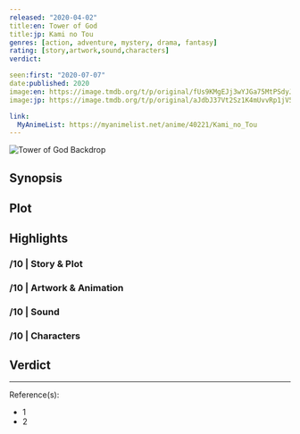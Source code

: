 ```yaml
---
released: "2020-04-02"
title:en: Tower of God
title:jp: Kami no Tou
genres: [action, adventure, mystery, drama, fantasy]
rating: [story,artwork,sound,characters]
verdict:

seen:first: "2020-07-07"
date:published: 2020
image:en: https://image.tmdb.org/t/p/original/fUs9KMgEJj3wYJGa75MtPSdyJXk.jpg
image:jp: https://image.tmdb.org/t/p/original/aJdbJ37Vt2Sz1K4mUvvRp1jV5uW.jpg

link:
  MyAnimeList: https://myanimelist.net/anime/40221/Kami_no_Tou
---
```


![Tower of God Backdrop](https://image.tmdb.org/t/p/original/bkvkJyLqOk2ZbELDEukEAXEatrt.jpg)

## Synopsis

## Plot

## Highlights

### /10 | Story & Plot

### /10 | Artwork & Animation

### /10 | Sound

### /10 | Characters

## Verdict

<!-- SPOILERS -->

<!-- CLOSING -->

---
Reference(s):

- 1
- 2
